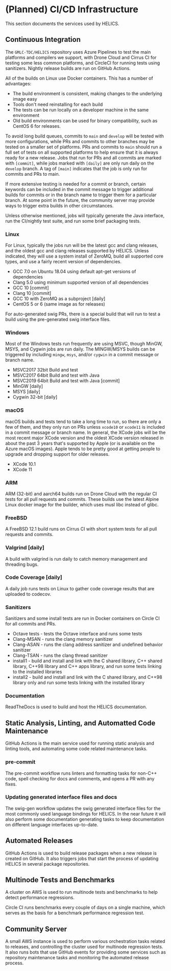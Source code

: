 # (Planned) CI/CD Infrastructure

This section documents the services used by HELICS.

## Continuous Integration

The `GMLC-TDC/HELICS` repository uses Azure Pipelines to test the main platforms and compilers we support,
with Drone Cloud and Cirrus CI for testing some less common platforms, and CircleCI for running tests using sanitizers.
Nightly release builds are run on GitHub Actions.

All of the builds on Linux use Docker containers. This has a number of advantages:

- The build environment is consistent, making changes to the underlying image easy
- Tools don't need reinstalling for each build
- The tests can be run locally on a developer machine in the same environment
- Old build environments can be used for binary compatibility, such as CentOS 6 for releases.

To avoid long build queues, commits to `main` and `develop` will be tested with more configurations,
while PRs and commits to other branches may be tested on a smaller set of platforms. PRs and commits
to `main` should run a full set of tests on all supported platforms to help ensure that it is always
ready for a new release. Jobs that run for PRs and all commits are marked with `[commit]`, while jobs
marked with `[daily]` are only run daily on the `develop` branch. A tag of `[main]` indicates that
the job is only run for commits and PRs to main.

If more extensive testing is needed for a commit or branch, certain keywords can be included in the
commit message to trigger additional builds for commits or in the branch name to trigger them for
a particular branch. At some point in the future, the community server may provide ways to trigger
extra builds in other circumstances.

Unless otherwise mentioned, jobs will typically generate the Java interface, run the CI/nightly
test suite, and run some brief packaging tests.

### Linux

For Linux, typically the jobs run will be the latest gcc and clang releases, and the oldest
gcc and clang releases supported by HELICS. Unless indicated, they will use a system install of ZeroMQ,
build all supported core types, and use a fairly recent version of dependencies.

- GCC 7.0 on Ubuntu 18.04 using default apt-get versions of dependencies
- Clang 5.0 using minimum supported version of all dependencies
- GCC 10 [commit]
- Clang 10 [commit]
- GCC 10 with ZeroMQ as a subproject [daily]
- CentOS 5 or 6 (same image as for releases)

For auto-generated swig PRs, there is a special build that will run to test a build using the
pre-generated swig interface files.

### Windows

Most of the Windows tests run frequently are using MSVC, though MinGW, MSYS, and Cygwin jobs are run daily.
The MINGW/MSYS builds can be triggered by including `mingw`, `msys`, and/or `cygwin` in a commit message or
branch name.

- MSVC2017 32bit Build and test
- MSVC2017 64bit Build and test with Java
- MSVC2019 64bit Build and test with Java [commit]
- MinGW [daily]
- MSYS [daily]
- Cygwin 32-bit [daily]

### macOS

macOS builds and tests tend to take a long time to run, so there are only a few of them, and they
only run on PRs unless `xcode10` or `xcode11` is included in a commit message or branch name.
In general, the XCode jobs will be the most recent major XCode version and the oldest XCode version
released in about the past 3 years that's supported by Apple (or is available on the Azure macOS
images). Apple tends to be pretty good at getting people to upgrade and dropping support for older
releases.

- XCode 10.1
- XCode 11

### ARM

ARM (32-bit) and aarch64 builds run on Drone Cloud with the regular CI tests for all pull requests and commits.
These builds use the latest Alpine Linux docker image for the builder, which uses musl libc instead of glibc.

### FreeBSD

A FreeBSD 12.1 build runs on Cirrus CI with short system tests for all pull requests and commits.

### Valgrind [daily]

A build with valgrind is run daily to catch memory management and threading bugs.

### Code Coverage [daily]

A daily job runs tests on Linux to gather code coverage results that are uploaded to codecov.

### Sanitizers

Sanitizers and some install tests are run in Docker containers on Circle CI for all commits and PRs.

- Octave tests - tests the Octave interface and runs some tests
- Clang-MSAN - runs the clang memory sanitizer
- Clang-ASAN - runs the clang address sanitizer and undefined behavior sanitizer
- Clang-TSAN - runs the clang thread sanitizer
- install1 - build and install and link with the C shared library, C\++ shared library, C\++98 library and C\++ apps library, and run some tests linking to the installed libraries
- install2 - build and install and link with the C shared library, and C\++98 library only and run some tests linking with the installed library

### Documentation

ReadTheDocs is used to build and host the HELICS documentation.

## Static Analysis, Linting, and Automatted Code Maintenance

GitHub Actions is the main service used for running static analysis and linting tools, and
automating some code related maintenance tasks.

### pre-commit

The pre-commit workflow runs linters and formatting tasks for non-C++ code, spell checking for
docs and comments, and opens a PR with any fixes.

### Updating generated interface files and docs

The swig-gen workflow updates the swig generated interface files for the most commonly used
language bindings for HELICS. In the near future it will also perform some documentation
generating tasks to keep documentation on different language interfaces up-to-date.

## Automated Releases

GitHub Actions is used to build release packages when a new release is created on GitHub.
It also triggers jobs that start the process of updating HELICS in several package repositories.

## Multinode Tests and Benchmarks

A cluster on AWS is used to run multinode tests and benchmarks to help detect performance regressions.

Circle CI runs benchmarks every couple of days on a single machine, which serves as the basis for
a benchmark performance regression test.

## Community Server

A small AWS instance is used to perform various orchestration tasks related to releases, and controlling
the cluster used for multinode regression tests. It also runs bots that use GitHub events for providing
some services such as repository maintenance tasks and monitoring the automated release process.
